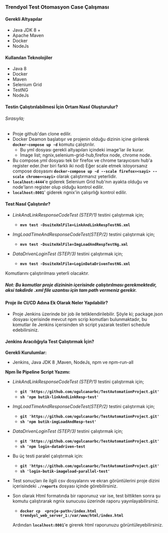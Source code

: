 ### Trendyol Test Otomasyon Case Çalışması

#### Gerekli Altyapılar
* Java JDK 8 +
* Apache Maven
* Docker
* NodeJs

#### Kullanılan Teknolojiler
* Java 8
* Docker
* Maven
* Selenium Grid
* TestNG
* NodeJs

#### Testin Çalıştırılabilmesi İçin Ortam Nasıl Oluşturulur?

###### Sırasıyla;

* Proje github'dan clone edilir.
* Docker Deamon başlatışır ve projenin olduğu dizinin içine girilerek **`docker-compose up -d`**  komutu çalıştırılır.
    * Bu yml dosyası gerekli altyapıları içindeki image'lar ile kurar. 
    * İmage list; ngnix,selenium-grid-hub,firefox node, chrome node.
* Bu compose.yml dosyası tek bir firefox ve chrome tarayıcısını hub'a register eder.(her biri farklı iki nod) Eğer scale etmek istoyorsanız compose dosyasını **`docker-compose up -d --scale firefox=<sayi> --scale chrome=<sayi>`**
olarak çalıştırmanız yeterlidir.
* **`localhost:4444`**'e giderek Selenium Grid hub'nın ayakta olduğu ve node'ların register olup olduğu kontrol edilir.
* **`localhost:8001`**' giderek ngnix'in çalışırlığı kontrol edilir.

#### Test Nasıl Çalıştırılır?

* _LinkAndLinkResponseCodeTest (STEP/1)_ testini çalıştırmak için;
    *   **`mvn test -DsuiteXmlFile=LinkAndLinkRespTestNG.xml`**

* _ImgLoadTimeAndResponseCodeTest(STEP/2)_ testini çalıştırmak için;
    *   **`mvn test -DsuiteXmlFile=ImgLoadAndRespTestNg.xml`**
    
* _DataDrivenLoginTest (STEP/3)_ testini çalıştırmak için;
    *   **`mvn test -DsuiteXmlFile=LoginDataDrivenTestNG.xml`**
    
Komutlarını çalıştırılması yeterli olacaktır.

##### Not: Bu komutlar proje dizininin içerisinde çalıştırılması gerekmektedir, aksi takdirde .xml file uzantısı için tam path vermeniz gerekir.

#### Proje ile CI/CD Adına Ek Olarak Neler Yapılabilir?

* Proje Jenkins üzerinde bir job ile tetiklendirilebilir.
Şöyle ki;
package.json dosyası içerisinde mevcut npm scrip komutları bulunmaktadır, bu komutlar ile Jenkins içerisinden sh script yazarak 
testleri schedule edebilirsiniz.

#### Jenkins Aracılığıyla Test Çalıştırmak İçin?

**Gerekli Kurulumlar:**
* Jenkins, Java JDK 8 ,Maven, NodeJs, npm ve npm-run-all

**Npm İle Pipeline Script Yazımı:**

* _LinkAndLinkResponseCodeTest (STEP/1)_ testini çalıştırmak için;
    * **`git 'https://github.com/ogulcanarbc/TestAutomationProject.git'`**
    * **`sh 'npm butik-linkAndLinkResp-test'`**

* _ImgLoadTimeAndResponseCodeTest(STEP/2)_ testini çalıştırmak için;
    * **`git 'https://github.com/ogulcanarbc/TestAutomationProject.git'`**
    * **`sh 'npm butik-imgLoadAndResp-test'`**
                
 * _DataDrivenLoginTest (STEP/3)_ testini çalıştırmak için;
    * **`git 'https://github.com/ogulcanarbc/TestAutomationProject.git'`**
    * **`sh 'npm login-datadriven-test`**
                        
 * Bu üç testi paralel çalıştırmak için:
    * **`git 'https://github.com/ogulcanarbc/TestAutomationProject.git'`**
    * **`sh 'login-butik-imageload-parallel-test'`**
                                
* Test sonuçları ile ilgili csv dosyalarını ve ekran görüntülerini proje dizini içerisindeki **`./reports`** dosyası içinde görebilirsiniz.          
                
* Son olarak Html formatında bir raporunuz var ise, test bittikten sonra şu komutu çalıştırarak ngnix sunucusu üzerinde raporu yayınlayabilirsiniz.
    
    *   **`docker cp  <proje-path>/index.html trendyol_web_server_1:/var/www/html/index.html`**
    
    Ardından **`localhost:8001`**'e girerek html raporunuzu görüntüleyebilirsiniz.
    
   
